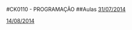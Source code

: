 #CK0110 - PROGRAMAÇÃO
##Aulas
[31/07/2014](https://github.com/vinimdocarmo/CK0110/tree/master/31-07-2014)

[14/08/2014](https://github.com/vinimdocarmo/CK0110/tree/master/14-08-2014)
